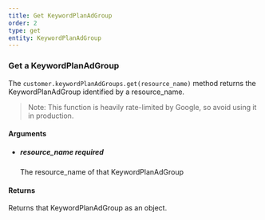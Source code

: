 ```yaml
---
title: Get KeywordPlanAdGroup 
order: 2
type: get
entity: KeywordPlanAdGroup 
---
```


### Get a KeywordPlanAdGroup 

The `customer.keywordPlanAdGroups.get(resource_name)` method returns the KeywordPlanAdGroup identified by a resource_name. 

> Note: This function is heavily rate-limited by Google, so avoid using it in production.


#### Arguments

- 	##### resource_name _required_
	The resource_name of that KeywordPlanAdGroup


#### Returns

Returns that KeywordPlanAdGroup as an object.
